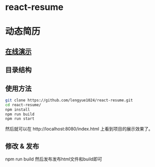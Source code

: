 # react-resume
# 动态简历
## [在线演示]()
## 目录结构
## 使用方法
``` bash
git clone https://github.com/lengyue1024/react-resume.git
cd react-resume/
npm install
npm run build
npm run start
```
然后就可以在 http://localhost:8080/index.html 上看到项目的展示效果了。
## 修改 & 发布
>
npm run build
然后发布发布html文件和build即可
